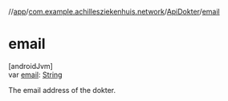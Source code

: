 //[app](../../../index.md)/[com.example.achillesziekenhuis.network](../index.md)/[ApiDokter](index.md)/[email](email.md)

# email

[androidJvm]\
var [email](email.md): [String](https://kotlinlang.org/api/latest/jvm/stdlib/kotlin/-string/index.html)

The email address of the dokter.
